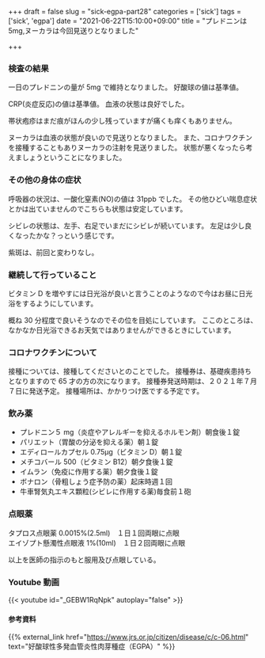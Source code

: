 +++
draft = false
slug = "sick-egpa-part28"
categories = ['sick']
tags = ['sick', 'egpa']
date = "2021-06-22T15:10:00+09:00"
title = "プレドニンは5mg,ヌーカラは今回見送りとなりました"

+++

### 検査の結果

一日のプレドニンの量が 5mg で維持となりました。
好酸球の値は基準値。

<!--more-->

CRP(炎症反応)の値は基準値。
血液の状態は良好でした。

帯状疱疹はまだ痕がほんの少し残っていますが痛くも痒くもありません。

ヌーカラは血液の状態が良いので見送りとなりました。
また、コロナワクチンを接種することもありヌーカラの注射を見送りました。
状態が悪くなったら考えましょうということになりました。

### その他の身体の症状

呼吸器の状況は、一酸化窒素(NO)の値は 31ppb でした。
その他ひどい喘息症状とかは出ていませんのでこちらも状態は安定しています。

シビレの状態は、左手、右足でいまだにシビレが続いています。
左足は少し良くなったかな？っという感じです。

紫斑は、前回と変わりなし。

### 継続して行っていること

ビタミン D を増やすには日光浴が良いと言うことのようなので今はお昼に日光浴をするようにしています。

概ね 30 分程度で良いそうなのでその位を目処にしています。
ここのところは、なかなか日光浴できるお天気ではありませんができるときにしています。

### コロナワクチンについて

接種については、接種してくださいとのことでした。
接種券は、基礎疾患持ちとなりますので 65 才の方の次になります。
接種券発送時期は、２０２１年７月７日に発送予定。
接種場所は、かかりつけ医でする予定です。

### 飲み薬

- プレドニン５ mg（炎症やアレルギーを抑えるホルモン剤）朝食後１錠
- パリエット（胃酸の分泌を抑える薬）朝１錠
- エディロールカプセル 0.75μg（ビタミン D）朝１錠
- メチコバール 500（ビタミン B12）朝夕食後１錠
- イムラン（免疫に作用する薬）朝夕食後１錠
- ボナロン（骨粗しょう症予防の薬）起床時週１回
- 牛車腎気丸エキス顆粒(シビレに作用する薬)毎食前１砲

### 点眼薬

タプロス点眼薬 0.0015%(2.5ml)　１日１回両眼に点眼  
エイゾプト懸濁性点眼液 1%(10ml)　１日２回両眼に点眼

以上を医師の指示のもと服用及び点眼している。

### Youtube 動画

{{< youtube id="_GEBW1RqNpk" autoplay="false" >}}

#### 参考資料

{{% external_link href="https://www.jrs.or.jp/citizen/disease/c/c-06.html" text="好酸球性多発血管炎性肉芽種症（EGPA）" %}}

